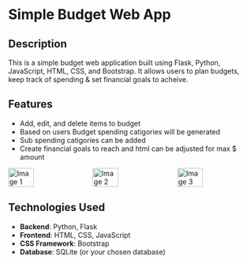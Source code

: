 # **Simple Budget Web App**

## **Description**

This is a simple budget web application built using Flask, Python, JavaScript, HTML, CSS, and Bootstrap. It allows users to plan budgets, keep track of spending & set financial goals to acheive.

## **Features**

- Add, edit, and delete items to budget
- Based on users Budget spending catigories will be generated
- Sub spending catigories can be added
- Create financial goals to reach and html can be adjusted for max $ amount

<div style="display: flex; justify-content: space-between;">
  <img src="https://github.com/yourusername/yourrepository/raw/main/images/image1.jpg" width="32%" alt="Image 1">
  <img src="https://github.com/yourusername/yourrepository/raw/main/images/image2.jpg" width="32%" alt="Image 2">
  <img src="https://github.com/yourusername/yourrepository/raw/main/images/image3.jpg" width="32%" alt="Image 3">
</div>

## **Technologies Used**

- **Backend**: Python, Flask
- **Frontend**: HTML, CSS, JavaScript
- **CSS Framework**: Bootstrap
- **Database**: SQLite (or your chosen database)
